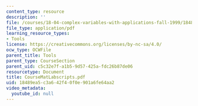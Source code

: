 ```yaml
---
content_type: resource
description: ''
file: /courses/18-04-complex-variables-with-applications-fall-1999/18489ea5c3a642f40f0e901a6fe64aa2_CourseMatLabscripts.pdf
file_type: application/pdf
learning_resource_types:
- Tools
license: https://creativecommons.org/licenses/by-nc-sa/4.0/
ocw_type: OCWFile
parent_title: Tools
parent_type: CourseSection
parent_uid: c5c32e7f-a1b5-9d57-425a-fdc26b87de06
resourcetype: Document
title: CourseMatLabscripts.pdf
uid: 18489ea5-c3a6-42f4-0f0e-901a6fe64aa2
video_metadata:
  youtube_id: null
---
```

